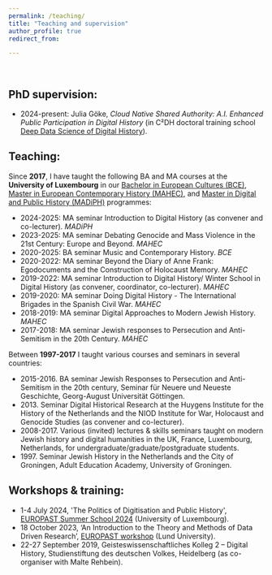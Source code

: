 ```yaml
---
permalink: /teaching/
title: "Teaching and supervision"
author_profile: true
redirect_from: 

---
```


<br/>


## PhD supervision:

* 2024-present: Julia Göke, _Cloud Native Shared Authority: A.I. Enhanced Public Participation in Digital History_ (in C²DH doctoral training school [Deep Data Science of Digital History](https://dhh.uni.lu/d4h/)).


## Teaching:


Since **2017**, I have taught the following BA and MA courses at the **University of Luxembourg** in our [Bachelor in European Cultures (BCE)](https://www.uni.lu/fhse-en/study-programs/master-en-histoire-europeenne-contemporaine/), [Master in European Contemporary History (MAHEC)](https://www.uni.lu/fhse-en/study-programs/master-en-histoire-europeenne-contemporaine/), and [Master in Digital and Public History (MADiPH)](https://www.uni.lu/fhse-en/study-programs/master-in-digital-and-public-history/) programmes:
* 2024-2025: MA seminar Introduction to Digital History (as convener and co-lecturer). _MADiPH_
* 2023-2025: MA seminar Debating Genocide and Mass Violence in the 21st Century: Europe and Beyond. _MAHEC_
* 2020-2025: BA seminar Music and Contemporary History. _BCE_
* 2020-2022: MA seminar Beyond the Diary of Anne Frank: Egodocuments and the Construction of Holocaust Memory. _MAHEC_
* 2019-2022: MA seminar Introduction to Digital History/ Winter School in Digital History (as convener, coordinator, co-lecturer). _MAHEC_
* 2019-2020: MA seminar Doing Digital History - The International Brigades in the Spanish Civil War. _MAHEC_
* 2018-2019: MA seminar Digital Approaches to Modern Jewish History. _MAHEC_
* 2017-2018: MA seminar Jewish responses to Persecution and Anti-Semitism in the 20th Century. _MAHEC_


Between **1997-2017** I taught various courses and seminars in several countries:
* 2015-2016. BA seminar Jewish Responses to Persecution and Anti-Semitism in the 20th century, Seminar für Neuere und Neueste Geschichte, Georg-August Universität Göttingen.
* 2013\. Seminar Digital Historical Research at the Huygens Institute for the History of the Netherlands and the NIOD Institute for War, Holocaust and Genocide Studies (as convener and co-lecturer).
* 2008-2017. Various (invited) lectures & skills seminars taught on modern Jewish history and digital humanities in the UK, France, Luxembourg, Netherlands, for undergraduate/graduate/postgraduate students.
* 1997\. Seminar Jewish History in the Netherlands and the City of Groningen, Adult Education Academy, University of Groningen.


## Workshops & training:

* 1-4 July 2024, 'The Politics of Digitisation and Public History', [EUROPAST Summer School 2024](https://www.europast.vu.lt/images/Europast_Belval_Summer_School_Final%201.pdf) (University of Luxembourg).
* 18 October 2023, ‘An Introduction to the Theory and Methods of Data Driven Research’, [EUROPAST workshop](https://lucris.lub.lu.se/ws/portalfiles/portal/170554342/Researchers_and_managers_lab_programme_Final.pdf) (Lund University).
* 22-27 September 2019, Geisteswissenschaftliches Kolleg 2 – Digital History, Studienstiftung des deutschen Volkes, Heidelberg (as co-organiser with Malte Rehbein).
